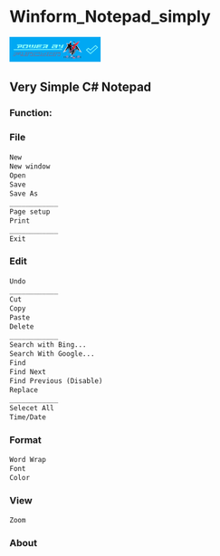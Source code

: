 # Winform_Notepad_simply

[![Mercersi](https://github.com/Mercersi/Winform_Notepad_simply/blob/master/.Capture/Function%20Caption.png)]()

## Very Simple C# Notepad

### Function:

  ### File
  
    New
    New window
    Open
    Save
    Save As
    ____________
    Page setup
    Print
    ____________
    Exit
    
  ### Edit
  
    Undo
    ____________
    Cut
    Copy
    Paste
    Delete
    ____________
    Search with Bing...
    Search With Google...
    Find
    Find Next
    Find Previous (Disable)
    Replace
    ____________
    Selecet All
    Time/Date
    
  ### Format
  
    Word Wrap
    Font
    Color
    
  ### View 
  
    Zoom
  
  ### About
